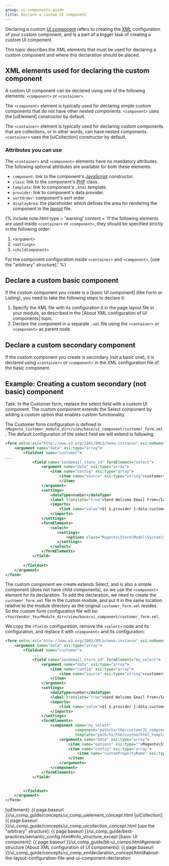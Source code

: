 ```yaml
---
group: ui-components-guide
title: Declare a custom UI component
---
```


Declaring a custom [UI component](https://glossary.magento.com/ui-component) refers to creating the [XML](https://glossary.magento.com/xml) configuration of your custom component, and is a part of a bigger task of creating a custom UI component.

This topic describes the XML elements that must be used for declaring a custom component and where this declaration should be placed.  

## XML elements used for declaring the custom component

A custom UI component can be declared using one of the following elements: `<component>` or `<container>`.

The `<component>` element is typically used for declaring simple custom components that do not have other nested components. `<component>` uses the [uiElement] constructor by default.

The `<container>` element is typically used for declaring custom components that are collections, or in other words, can have nested components. `<container>` uses the [uiCollection] constructor by default.

### Attributes you can use

The `<container>` and `<component>` elements have no mandatory attributes. The following optional attributes are available for both these elements:

- `component`: link to the component's [JavaScript](https://glossary.magento.com/javascript) constructor.
- `class`: link to the component's [PHP](https://glossary.magento.com/php) class.
- `template`: link to component's `.html` template.
- `provider`: link to component's data provider.
- `sortOrder`: component's sort order
- `displayArea`: the placeholder which defines the area for rendering the component in the [layout](https://glossary.magento.com/layout) file.

{%
include note.html
type = 'warning'
content = 'If the following elements are used inside `<container>` or `<component>`, they should be specified strictly in the following order:

1.  `<argument>`
2.  `<settings>`
3.  `<childComponent>`

For the component configuration inside `<container>` and `<component>`, [use the "arbitrary" structure].'
%}

## Declare a custom basic component 

If the custom component you create is a [basic UI component] (like Form or Listing), you need to take the following steps to declare it:

1. Specify the XML file with its configuration it in the page layout file in your module, as described in the [About XML configuration of UI components] topic.
2. Declare the component in a separate `.xml` file using the `<container>` or `<component>` as parent node.

## Declare a custom secondary component 

If the custom component you create is secondary (not a basic one), it is declared using  `<container>` or `<component>` in the XML configuration file of the basic component.

## Example: Creating a custom secondary (not basic) component 

Task: In the Customer form, replace the select field with a custom UI component. The custom component extends the Select component by adding a custom option that enables custom functionality. 

The Customer form configuration is defined in `<Magento_Customer_module_dir>/view/base/ui_component/customer_form.xml`. The default configuration of the select field we will extend is following:

```xml
<form xmlns:xsi="http://www.w3.org/2001/XMLSchema-instance" xsi:noNamespaceSchemaLocation="urn:magento:module:Magento_Ui:etc/ui_configuration.xsd">
    <argument name="data" xsi:type="array">
        <fieldset name="customer">
...
            <field name="sendemail_store_id" formElement="select">
                <argument name="data" xsi:type="array">
                    <item name="config" xsi:type="array">
                        <item name="source" xsi:type="string">customer</item>
                        </item>
                </argument>
                <settings>
                    <dataType>number</dataType>
                    <label translate="true">Send Welcome Email From</label>
                    <imports>
                        <link name="value">${ $.provider }:data.customer.store_id</link>
                    </imports>
                </settings>
                <formElements>
                    <select>
                       <settings>
                           <options class="Magento\Store\Model\System\Store"/>
                       </settings>
                    </select>
                </formElements>
            </field>
            ...
        </fieldset>
    </argument>
</form>
```

The custom component we create extends Select, and is also a simple component (does not have child components), so we use the `<component>` element for its declaration. To add the declaration, we need to create the `customer_form.xml` file in the custom module, and put it in the same location relative to the module directory as the original `customer_form.xml` resides. So the custom form configuration file will be: `<YourVendor_YourModule_dir>/view/base/ui_component/customer_form.xml`.

We copy the `<field>` configuration, remove the `<select>` node and its configuration, and replace it with `<component>` and its configuration:

```xml
<form xmlns:xsi="http://www.w3.org/2001/XMLSchema-instance" xsi:noNamespaceSchemaLocation="urn:magento:module:Magento_Ui:etc/ui_configuration.xsd">
    <argument name="data" xsi:type="array">
        <fieldset name="customer">
            ...
            <field name="sendemail_store_id" formElement="my_select">
                <argument name="data" xsi:type="array">
                    <item name="config" xsi:type="array">
                        <item name="source" xsi:type="string">customer</item>
                    </item>
                </argument>
                <settings>
                    <dataType>number</dataType>
                    <label translate="true">Send Welcome Email From</label>
                    <imports>
                        <link name="value">${ $.provider }:data.customer.store_id</link>
                    </imports>
                </settings>
                <formElements>
                    <component name="my_select"
	                    	   component="path/to/the/custom/JS_component" 
                        	   template="path/to/the/custom/html_template">
                        <arguments name="data" xsi:type="array">
                            <item name="options" xsi:type="">Magento\Store\Model\System\Store</item>
                            <item name="config" xsi:type="array">
                                <item name="customPropertyName" xsi:type="string">customPropertyValue</item>
                            </item>
                        </arguments>
                    </component>
                </formElements>
            </field>

            ...
        </fieldset>
    </argument>
</form>
```


<!-- Link Definitions -->

[uiElement]: {{ page.baseurl }}/ui_comp_guide/concepts/ui_comp_uielement_concept.html
[uiCollection]: {{ page.baseurl }}/ui_comp_guide/concepts/ui_comp_uicollection_concept.html
[use the "arbitrary" structure]: {{ page.baseurl }}/ui_comp_guide/best-practices/semantic_config.html#info_structure_except
[basic UI component]: {{ page.baseurl }}/ui_comp_guide/bk-ui_comps.html#general-structure
[About XML configuration of UI components]: {{ page.baseurl }}/ui_comp_guide/concepts/ui_comp_xmldeclaration_concept.html#about-the-layout-configuration-file-and-ui-component-declaration

